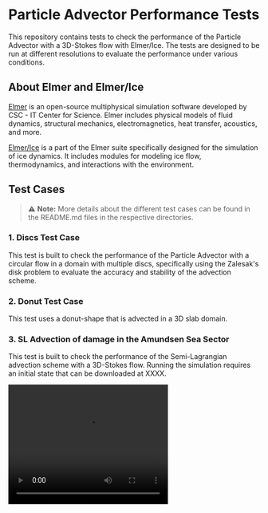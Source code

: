 # Particle Advector Performance Tests

This repository contains tests to check the performance of the Particle Advector with a 3D-Stokes flow with Elmer/Ice. The tests are designed to be run at different resolutions to evaluate the performance under various conditions.

## About Elmer and Elmer/Ice

[Elmer](https://www.csc.fi/web/elmer) is an open-source multiphysical simulation software developed by CSC - IT Center for Science. Elmer includes physical models of fluid dynamics, structural mechanics, electromagnetics, heat transfer, acoustics, and more. 

[Elmer/Ice](http://elmerice.elmerfem.org/) is a part of the Elmer suite specifically designed for the simulation of ice dynamics. It includes modules for modeling ice flow, thermodynamics, and interactions with the environment.

## Test Cases

> ⚠️ **Note:** More details about the different test cases can be found in the README.md files in the respective directories.


### 1. Discs Test Case

This test is built to check the performance of the Particle Advector with a circular flow in a domain with multiple discs, specifically using the Zalesak's disk problem to evaluate the accuracy and stability of the advection scheme.

### 2. Donut Test Case

This test uses a donut-shape that is advected in a 3D slab domain.  

### 3. SL Advection of damage in the Amundsen Sea Sector

This test is built to check the performance of the Semi-Lagrangian advection scheme with a 3D-Stokes flow. Running the simulation requires an initial state that can be downloaded at XXXX.

<video controls src="Videos/AMU_d1int_dt_test_2000-2050.mp4" width="320" height="240" title="Amundsen Damage"></video>